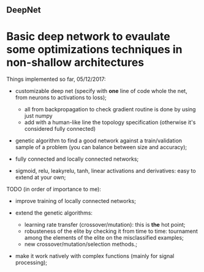 ## DeepNet
# Basic deep network to evaulate some optimizations techniques in non-shallow architectures

Things implemented so far, 05/12/2017:

- customizable deep net (specify with **one** line of code whole the net, from neurons to activations to loss);
  - all from backpropagation to check gradient routine is done by using just numpy
  - add with a human-like line the topology specification (otherwise it's considered fully connected)

- genetic algorithm to find a good network against a train/validation sample of a problem (you can balance between size and accuracy);

- fully connected and locally connected networks;

- sigmoid, relu, leakyrelu, tanh, linear activations and derivatives: easy to extend at your own;


TODO (in order of importance to me):

- improve training of locally connected networks;

- extend the genetic algorithms:
  - learning rate transfer (crossover/mutation): this is **the** hot point;
  - robusteness of the elite by checking it from time to time: tournament among the elements of the elite on the misclassified examples;
  - new crossover/mutation/selection methods.;

- make it work natively with complex functions (mainly for signal processing);
